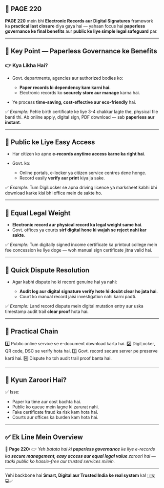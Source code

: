 ## 📄 **PAGE 220**

**PAGE 220** mein bhi **Electronic Records aur Digital Signatures** framework ka **practical last closure** diya gaya hai — yahaan focus hai **paperless governance ke final benefits** aur **public ke liye simple legal safeguard** par.

---

## 🔹 **Key Point — Paperless Governance ke Benefits**

### 👉 Kya Likha Hai?

* Govt. departments, agencies aur authorized bodies ko:

  * **Paper records ki dependency kam karni hai**.
  * Electronic records ko **securely store aur manage** karna hai.
* Ye process **time-saving, cost-effective aur eco-friendly** hai.

✅ *Example:* Pehle birth certificate ke liye 3-4 chakkar lagte the, physical file banti thi. Ab online apply, digital sign, PDF download — sab **paperless aur instant**.

---

## 🔹 **Public ke Liye Easy Access**

* Har citizen ko apne **e-records anytime access karne ka right hai**.
* Govt. ko:

  * Online portals, e-locker ya citizen service centres dene honge.
  * Record easily **verify aur print** kiya ja sake.

✅ *Example:* Tum DigiLocker se apna driving licence ya marksheet kabhi bhi download karke kisi bhi office mein de sakte ho.

---

## 🔹 **Equal Legal Weight**

* **Electronic record aur physical record ka legal weight same hai**.
* Govt. offices ya courts **sirf digital hone ki wajah se reject nahi kar sakte**.

✅ *Example:* Tum digitally signed income certificate ka printout college mein fee concession ke liye doge — woh manual sign certificate jitna valid hai.

---

## 🔹 **Quick Dispute Resolution**

* Agar kabhi dispute ho ki record genuine hai ya nahi:

  * **Audit log aur digital signature verify hote hi doubt clear ho jata hai**.
  * Court ko manual record jaisi investigation nahi karni padti.

✅ *Example:* Land record dispute mein digital mutation entry aur uska timestamp audit trail **clear proof** hota hai.

---

## 🧩 **Practical Chain**

1️⃣ Public online service se e-document download karta hai.
2️⃣ DigiLocker, QR code, DSC se verify hota hai.
3️⃣ Govt. record secure server pe preserve karti hai.
4️⃣ Dispute ho toh audit trail proof banta hai.

---

## 🔹 **Kyun Zaroori Hai?**

✅ Isse:

* Paper ka time aur cost bachta hai.
* Public ko queue mein lagne ki zarurat nahi.
* Fake certificate fraud ka risk kam hota hai.
* Courts aur offices ka burden kam hota hai.

---

## ✅ **Ek Line Mein Overview**

📌 **Page 220:**
👉 *Yeh batata hai ki **paperless governance** ke liye e-records ka **secure management, easy access aur equal legal value** zaroori hai — taaki public ko hassle-free aur trusted services milein.*

---

Yehi backbone hai **Smart, Digital aur Trusted India ke real system** ka! 🇮🇳💻✅

